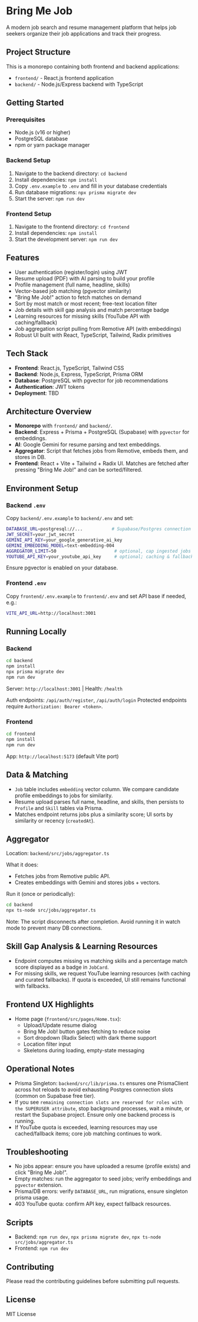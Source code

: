# Bring Me Job

A modern job search and resume management platform that helps job seekers organize their job applications and track their progress.

## Project Structure

This is a monorepo containing both frontend and backend applications:

- `frontend/` - React.js frontend application
- `backend/` - Node.js/Express backend with TypeScript

## Getting Started

### Prerequisites
- Node.js (v16 or higher)
- PostgreSQL database
- npm or yarn package manager

### Backend Setup
1. Navigate to the backend directory: `cd backend`
2. Install dependencies: `npm install`
3. Copy `.env.example` to `.env` and fill in your database credentials
4. Run database migrations: `npx prisma migrate dev`
5. Start the server: `npm run dev`

### Frontend Setup
1. Navigate to the frontend directory: `cd frontend`
2. Install dependencies: `npm install`
3. Start the development server: `npm run dev`

## Features

- User authentication (register/login) using JWT
- Resume upload (PDF) with AI parsing to build your profile
- Profile management (full name, headline, skills)
- Vector-based job matching (pgvector similarity)
- "Bring Me Job!" action to fetch matches on demand
- Sort by most match or most recent; free-text location filter
- Job details with skill gap analysis and match percentage badge
- Learning resources for missing skills (YouTube API with caching/fallback)
- Job aggregation script pulling from Remotive API (with embeddings)
- Robust UI built with React, TypeScript, Tailwind, Radix primitives

## Tech Stack

- **Frontend**: React.js, TypeScript, Tailwind CSS
- **Backend**: Node.js, Express, TypeScript, Prisma ORM
- **Database**: PostgreSQL with pgvector for job recommendations
- **Authentication**: JWT tokens
- **Deployment**: TBD

## Architecture Overview

- **Monorepo** with `frontend/` and `backend/`.
- **Backend**: Express + Prisma + PostgreSQL (Supabase) with `pgvector` for embeddings.
- **AI**: Google Gemini for resume parsing and text embeddings.
- **Aggregator**: Script that fetches jobs from Remotive, embeds them, and stores in DB.
- **Frontend**: React + Vite + Tailwind + Radix UI. Matches are fetched after pressing "Bring Me Job!" and can be sorted/filtered.

## Environment Setup

### Backend `.env`
Copy `backend/.env.example` to `backend/.env` and set:

```bash
DATABASE_URL=postgresql://...           # Supabase/Postgres connection
JWT_SECRET=your_jwt_secret
GEMINI_API_KEY=your_google_generative_ai_key
GEMINI_EMBEDDING_MODEL=text-embedding-004
AGGREGATOR_LIMIT=50                      # optional, cap ingested jobs
YOUTUBE_API_KEY=your_youtube_api_key     # optional; caching & fallbacks included
```

Ensure pgvector is enabled on your database.

### Frontend `.env`
Copy `frontend/.env.example` to `frontend/.env` and set API base if needed, e.g.:

```bash
VITE_API_URL=http://localhost:3001
```

## Running Locally

### Backend
```bash
cd backend
npm install
npx prisma migrate dev
npm run dev
```
Server: `http://localhost:3001`  |  Health: `/health`

Auth endpoints: `/api/auth/register`, `/api/auth/login`
Protected endpoints require `Authorization: Bearer <token>`.

### Frontend
```bash
cd frontend
npm install
npm run dev
```
App: `http://localhost:5173` (default Vite port)

## Data & Matching

- `Job` table includes `embedding` vector column. We compare candidate profile embeddings to jobs for similarity.
- Resume upload parses full name, headline, and skills, then persists to `Profile` and `Skill` tables via Prisma.
- Matches endpoint returns jobs plus a similarity score; UI sorts by similarity or recency (`createdAt`).

## Aggregator

Location: `backend/src/jobs/aggregator.ts`

What it does:
- Fetches jobs from Remotive public API.
- Creates embeddings with Gemini and stores jobs + vectors.

Run it (once or periodically):
```bash
cd backend
npx ts-node src/jobs/aggregator.ts
```
Note: The script disconnects after completion. Avoid running it in watch mode to prevent many DB connections.

## Skill Gap Analysis & Learning Resources

- Endpoint computes missing vs matching skills and a percentage match score displayed as a badge in `JobCard`.
- For missing skills, we request YouTube learning resources (with caching and curated fallbacks). If quota is exceeded, UI still remains functional with fallbacks.

## Frontend UX Highlights

- Home page (`frontend/src/pages/Home.tsx`):
  - Upload/Update resume dialog
  - Bring Me Job! button gates fetching to reduce noise
  - Sort dropdown (Radix Select) with dark theme support
  - Location filter input
  - Skeletons during loading, empty-state messaging

## Operational Notes

- Prisma Singleton: `backend/src/lib/prisma.ts` ensures one PrismaClient across hot reloads to avoid exhausting Postgres connection slots (common on Supabase free tier).
- If you see `remaining connection slots are reserved for roles with the SUPERUSER attribute`, stop background processes, wait a minute, or restart the Supabase project. Ensure only one backend process is running.
- If YouTube quota is exceeded, learning resources may use cached/fallback items; core job matching continues to work.

## Troubleshooting

- No jobs appear: ensure you have uploaded a resume (profile exists) and click "Bring Me Job!".
- Empty matches: run the aggregator to seed jobs; verify embeddings and `pgvector` extension.
- Prisma/DB errors: verify `DATABASE_URL`, run migrations, ensure singleton prisma usage.
- 403 YouTube quota: confirm API key, expect fallback resources.

## Scripts

- Backend: `npm run dev`, `npx prisma migrate dev`, `npx ts-node src/jobs/aggregator.ts`
- Frontend: `npm run dev`

## Contributing

Please read the contributing guidelines before submitting pull requests.

## License

MIT License
